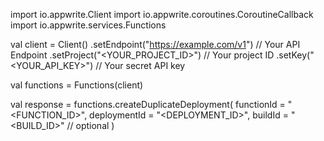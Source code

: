 import io.appwrite.Client
import io.appwrite.coroutines.CoroutineCallback
import io.appwrite.services.Functions

val client = Client()
    .setEndpoint("https://example.com/v1") // Your API Endpoint
    .setProject("<YOUR_PROJECT_ID>") // Your project ID
    .setKey("<YOUR_API_KEY>") // Your secret API key

val functions = Functions(client)

val response = functions.createDuplicateDeployment(
    functionId = "<FUNCTION_ID>",
    deploymentId = "<DEPLOYMENT_ID>",
    buildId = "<BUILD_ID>" // optional
)
